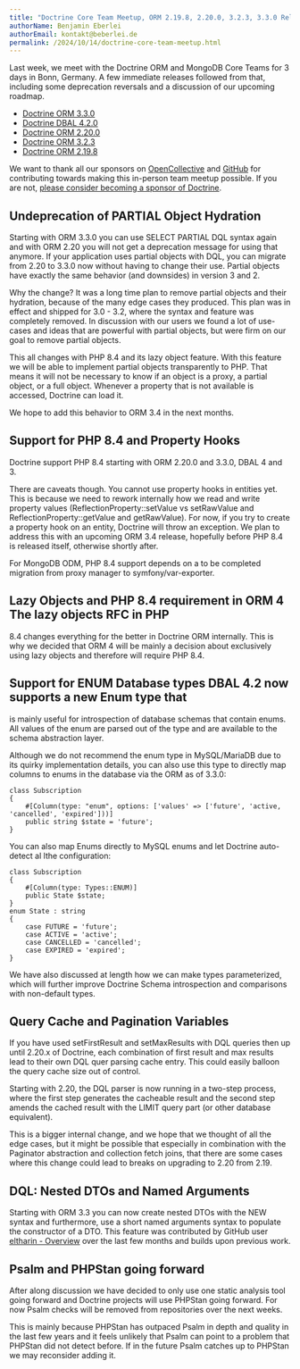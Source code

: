 ```yaml
---
title: "Doctrine Core Team Meetup, ORM 2.19.8, 2.20.0, 3.2.3, 3.3.0 Releases, DBAL 4.2.0"
authorName: Benjamin Eberlei
authorEmail: kontakt@beberlei.de
permalink: /2024/10/14/doctrine-core-team-meetup.html
---
```


Last week, we meet with the Doctrine ORM and MongoDB Core Teams for 3 days in
Bonn, Germany. A few immediate releases followed from that, including some
deprecation reversals and a discussion of our upcoming roadmap.

* [Doctrine ORM 3.3.0](https://github.com/doctrine/orm/releases/tag/3.3.0)
* [Doctrine DBAL 4.2.0](https://github.com/doctrine/dbal/releases/tag/4.2.0)
* [Doctrine ORM 2.20.0](https://github.com/doctrine/orm/releases/tag/2.20.0)
* [Doctrine ORM 3.2.3](https://github.com/doctrine/orm/releases/tag/3.2.3)
* [Doctrine ORM 2.19.8](https://github.com/doctrine/orm/releases/tag/2.19.8)

We want to thank all our sponsors on
[OpenCollective](https://opencollective.com/doctrine) and
[GitHub](https://github.com/sponsors/doctrine) for contributing towards making
this in-person team meetup possible. If you are not, [please consider becoming
a sponsor of Doctrine](https://www.doctrine-project.org/sponsorship.html).

## Undeprecation of PARTIAL Object Hydration

Starting with ORM 3.3.0 you can use SELECT PARTIAL DQL syntax again and with
ORM 2.20 you will not get a deprecation message for using that anymore. If your
application uses partial objects with DQL, you can migrate from 2.20 to 3.3.0
now without having to change their use. Partial objects have exactly the same
behavior (and downsides) in version 3 and 2.

Why the change? It was a long time plan to remove partial objects and their
hydration, because of the many edge cases they produced. This plan was in
effect and shipped for 3.0 - 3.2, where the syntax and feature was completely
removed. In discussion with our users we found a lot of use-cases and ideas
that are powerful with partial objects, but were firm on our goal to remove
partial objects. 

This all changes with PHP 8.4 and its lazy object feature. With this feature we
will be able to implement partial objects transparently to PHP. That means it
will not be necessary to know if an object is a proxy, a partial object, or a
full object. Whenever a property that is not available is accessed, Doctrine
can load it.

We hope to add this behavior to ORM 3.4 in the next months.

## Support for PHP 8.4 and Property Hooks

Doctrine support PHP 8.4 starting with ORM 2.20.0 and 3.3.0, DBAL 4 and 3.

There are caveats though. You cannot use property hooks in entities yet. This
is because we need to rework internally how we read and write property values
(ReflectionProperty::setValue vs setRawValue and ReflectionProperty::getValue
and getRawValue). For now, if you try to create a property hook on an entity,
Doctrine will throw an exception. We plan to address this with an upcoming ORM
3.4 release, hopefully before PHP 8.4 is released itself, otherwise shortly
after.

For MongoDB ODM, PHP 8.4 support depends on a to be completed migration from
proxy manager to symfony/var-exporter. 

## Lazy Objects and PHP 8.4 requirement in ORM 4 The lazy objects RFC in PHP
8.4 changes everything for the better in Doctrine ORM internally. This is why
we decided that ORM 4 will be mainly a decision about exclusively using lazy
objects and therefore will require PHP 8.4.

## Support for ENUM Database types DBAL 4.2 now supports a new Enum type that
is mainly useful for introspection of database schemas that contain enums. All
values of the enum are parsed out of the type and are available to the schema
abstraction layer.

Although we do not recommend the enum type in MySQL/MariaDB due to its quirky
implementation details, you can also use this type to directly map columns to
enums in the database via the ORM as of 3.3.0:

```
class Subscription
{
    #[Column(type: "enum", options: ['values' => ['future', 'active, 'cancelled', 'expired']))]
    public string $state = 'future';
}
```

You can also map Enums directly to MySQL enums and let Doctrine auto-detect al lthe configuration:

```
class Subscription
{
	#[Column(type: Types::ENUM)]
    public State $state;
}
enum State : string
{
    case FUTURE = 'future';
    case ACTIVE = 'active';
	case CANCELLED = 'cancelled';
	case EXPIRED = 'expired';
}
```

We have also discussed at length how we can make types parameterized, which
will further improve Doctrine Schema introspection and comparisons with
non-default types.

## Query Cache and Pagination Variables

If you have used setFirstResult and setMaxResults with DQL queries then up
until 2.20.x of Doctrine, each combination of first result and max results lead
to their own DQL quer parsing cache entry. This could easily balloon the query
cache size out of control.

Starting with 2.20, the DQL parser is now running in a two-step process, where
the first step generates the cacheable result and the second step amends the
cached result with the LIMIT query part (or other database equivalent).

This is a bigger internal change, and we hope that we thought of all the edge
cases, but it might be possible that especially in combination with the
Paginator abstraction and collection fetch joins, that there are some cases
where this change could lead to breaks on upgrading to 2.20 from 2.19.

## DQL: Nested DTOs and Named Arguments

Starting with ORM 3.3 you can now create nested DTOs with the NEW syntax and
furthermore, use a short named arguments syntax to populate the constructor of
a DTO. This feature was contributed by GitHub user [eltharin -
Overview](https://github.com/eltharin) over the last few months and builds upon
previous work.

## Psalm and PHPStan going forward

After along discussion we have decided to only use one static analysis tool
going forward and Doctrine projects will use PHPStan going forward. For now
Psalm checks will be removed from repositories over the next weeks.

This is mainly because PHPStan has outpaced Psalm in depth and quality in the
last few years and it feels unlikely that Psalm can point to a problem that
PHPStan did not detect before. If in the future Psalm catches up to PHPStan we
may reconsider adding it.
